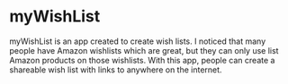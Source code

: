 # myWishList
myWishList is an app created to create wish lists. I noticed that many people have Amazon wishlists which are great, but they can only use list Amazon products on those wishlists. With this app, people can create a shareable wish list with links to anywhere on the internet. 


